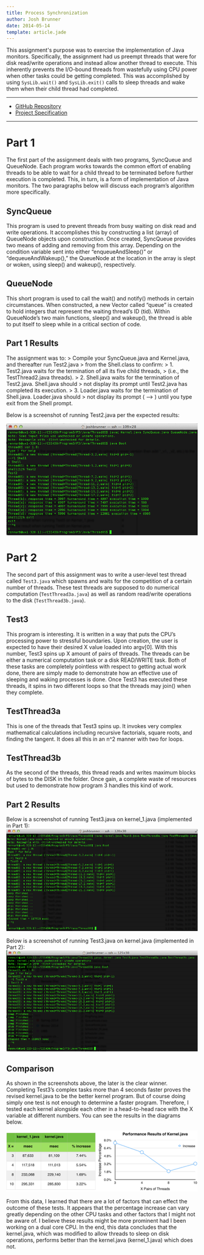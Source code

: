 ```yaml
---
title: Process Synchronization
author: Josh Brunner
date: 2014-05-14
template: article.jade
---
```


This assignment's purpose was to exercise the implementation of Java monitors. Specifically, the assignment had us preempt threads that were for disk read/write operations and instead allow another thread to execute. This inherently prevents the I/O-bound threads from wastefully using CPU power when other tasks could be getting completed. This was accomplished by using `SysLib.wait()` and `SysLib.exit()` calls to sleep threads and wake them when their child thread had completed.

---

* [GitHub Repository](https://github.com/brunnerjosh/process-synchronization)
* [Project Specification](http://courses.washington.edu/css430/prog/prog3.html)

---
# Part 1
The first part of the assignment deals with two programs, SyncQueue and QueueNode. Each program works towards the common effort of enabling threads to be able to wait for a child thread to be terminated before further execution is completed. This, in turn, is a form of implementation of Java monitors. The two paragraphs below will discuss each program’s algorithm more specifically.

## SyncQueue
This program is used to prevent threads from busy waiting on disk read and write operations. It accomplishes this by constructing a list (array) of QueueNode objects upon construction. Once created, SyncQueue provides two means of adding and removing from this array. Depending on the condition variable sent into either “enqueueAndSleep()” or “dequeueAndWakeup(),” the QueueNode at the location in the array is slept or woken, using sleep() and wakeup(), respectively.

## QueueNode
This short program is used to call the wait() and notify() methods in certain circumstances. When constructed, a new Vector called “queue” is created to hold integers that represent the waiting thread’s ID (tid). Within QueueNode’s two main functions, sleep() and wakeup(), the thread is able to put itself to sleep while in a critical section of code.

## Part 1 Results
The assignment was to:
    > Compile your SyncQueue.java and Kernel.java, and thereafter run Test2.java
    > from the Shell.class to confirm:
    > 1. Test2.java waits for the termination of all its five child threads,
    > (i.e., the TestThread2.java threads).
    > 2. Shell.java waits for the termination of Test2.java. Shell.java should
    > not display its prompt until Test2.java has completed its execution.
    > 3. Loader.java waits for the termination of Shell.java. Loader.java should
    > not display its prompt ( --> ) until you type exit from the Shell prompt.

Below is a screenshot of running Test2.java per the expected results:

![Test 2 Results](https://raw.githubusercontent.com/brunnerjosh/process-synchronization/master/images/test2_output.png)

# Part 2
The second part of this assignment was to write a user-level test thread called `Test3.java` which spawns and waits for the competition of a certain number of threads. These test threads are supposed to do numerical computation (`TestThread3a.java`) as well as random read/write operations to the disk (`TestThread3b.java`).

## Test3
This program is interesting. It is written in a way that puts the CPU’s processing power to stressful boundaries. Upon creation, the user is expected to have their desired X value loaded into argv[0]. With this number, Test3 spins up X amount of pairs of threads. The threads can be either a numerical computation task or a disk READ/WRITE task. Both of these tasks are completely pointless with respect to getting actual work done, there are simply made to demonstrate how an effective use of sleeping and waking processes is done. Once Test3 has executed these threads, it spins in two different loops so that the threads may join() when they complete.

## TestThread3a
This is one of the threads that Test3 spins up. It invokes very complex mathematical calculations including recursive factorials, square roots, and finding the tangent. It does all this in an n^2 manner with two for loops.

## TestThread3b
As the second of the threads, this thread reads and writes maximum blocks of bytes to the DISK in the folder. Once gain, a complete waste of resources but used to demonstrate how program 3 handles this kind of work.

## Part 2 Results
Below is a screenshot of running Test3.java on kernel_1.java (implemented in Part 1):
![Kernel 1 Results](https://raw.githubusercontent.com/brunnerjosh/process-synchronization/master/images/kernel_1_output.png)

Below is a screenshot of running Test3.java on kernel.java (implemented in Part 2):
![Kernel 2 Results](https://raw.githubusercontent.com/brunnerjosh/process-synchronization/master/images/kernel_2_output.png)

## Comparison
As shown in the screenshots above, the later is the clear winner. Completing Test3’s complex tasks more than 4 seconds faster proves the revised kernel.java to be the better kernel program. But of course doing simply one test is not enough to determine a faster program. Therefore, I tested each kernel alongside each other in a head-to-head race with the X variable at different numbers. You can see the results in the diagrams below.

![Kernel 2 Results](https://raw.githubusercontent.com/brunnerjosh/process-synchronization/master/images/performance-results.png)

From this data, I learned that there are a lot of factors that can effect the outcome of these tests. It appears that the percentage increase can vary greatly depending on the other CPU tasks and other factors that I might not be aware of. I believe these results might be more prominent had I been working on a dual core CPU. In the end, this data concludes that the kernel.java, which was modified to allow threads to sleep on disk operations, performs better than the kernel.java (kernel_1.java) which does not.
